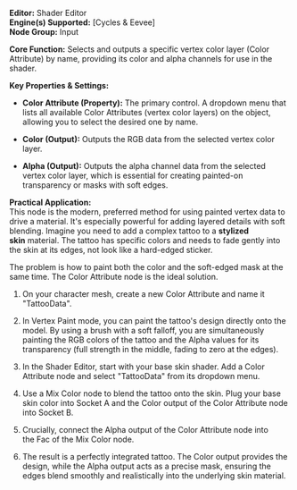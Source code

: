 **Editor:** Shader Editor  
**Engine(s) Supported:** [Cycles & Eevee]  
**Node Group:** Input

**Core Function:** Selects and outputs a specific vertex color layer (Color Attribute) by name, providing its color and alpha channels for use in the shader.

**Key Properties & Settings:**

- **Color Attribute (Property):** The primary control. A dropdown menu that lists all available Color Attributes (vertex color layers) on the object, allowing you to select the desired one by name.
    
- **Color (Output):** Outputs the RGB data from the selected vertex color layer.
    
- **Alpha (Output):** Outputs the alpha channel data from the selected vertex color layer, which is essential for creating painted-on transparency or masks with soft edges.
    

**Practical Application:**  
This node is the modern, preferred method for using painted vertex data to drive a material. It's especially powerful for adding layered details with soft blending. Imagine you need to add a complex tattoo to a **stylized skin** material. The tattoo has specific colors and needs to fade gently into the skin at its edges, not look like a hard-edged sticker.

The problem is how to paint both the color and the soft-edged mask at the same time. The Color Attribute node is the ideal solution.

1. On your character mesh, create a new Color Attribute and name it "TattooData".
    
2. In Vertex Paint mode, you can paint the tattoo's design directly onto the model. By using a brush with a soft falloff, you are simultaneously painting the RGB colors of the tattoo and the Alpha values for its transparency (full strength in the middle, fading to zero at the edges).
    
3. In the Shader Editor, start with your base skin shader. Add a Color Attribute node and select "TattooData" from its dropdown menu.
    
4. Use a Mix Color node to blend the tattoo onto the skin. Plug your base skin color into Socket A and the Color output of the Color Attribute node into Socket B.
    
5. Crucially, connect the Alpha output of the Color Attribute node into the Fac of the Mix Color node.
    
6. The result is a perfectly integrated tattoo. The Color output provides the design, while the Alpha output acts as a precise mask, ensuring the edges blend smoothly and realistically into the underlying skin material.